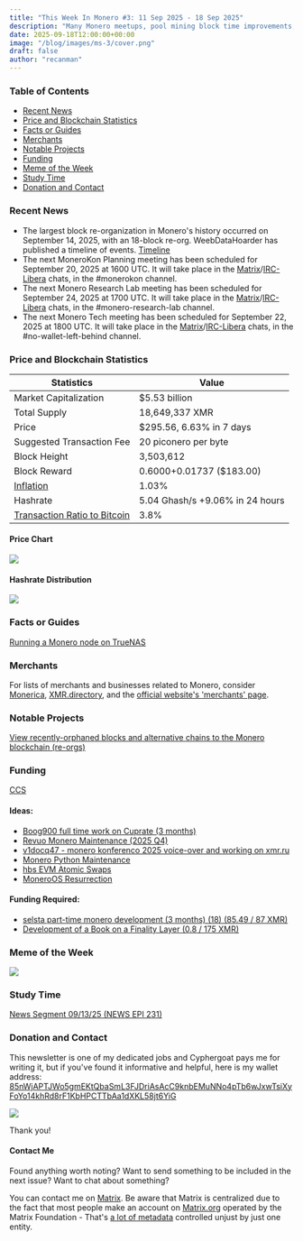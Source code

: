 ```yaml
---
title: "This Week In Monero #3: 11 Sep 2025 - 18 Sep 2025"
description: "Many Monero meetups, pool mining block time improvements, and more."
date: 2025-09-18T12:00:00+00:00
image: "/blog/images/ms-3/cover.png"
draft: false
author: "recanman"
---
```


### Table of Contents

- [Recent News](#recent-news)
- [Price and Blockchain Statistics](#price-and-blockchain-statistics)
- [Facts or Guides](#facts-or-guides)
- [Merchants](#merchants)
- [Notable Projects](#notable-projects)
- [Funding](#funding)
- [Meme of the Week](#meme-of-the-week)
- [Study Time](#study-time)
- [Donation and Contact](#donation-and-contact)

### Recent News
- The largest block re-organization in Monero's history occurred on September 14, 2025, with an 18-block re-org. WeebDataHoarder has published a timeline of events. [Timeline](https://github.com/WeebDataHoarder/Monero-Timeline-Sep14)
- The next MoneroKon Planning meeting has been scheduled for September 20, 2025 at 1600 UTC. It will take place in the [Matrix](https://matrix.to/#/#monerokon:matrix.org)/[IRC-Libera](irc://irc.libera.chat/#monerokon) chats, in the #monerokon channel.
- The next Monero Research Lab meeting has been scheduled for September 24, 2025 at 1700 UTC. It will take place in the [Matrix](https://matrix.to/#/#monero-research-lab:monero.social)/[IRC-Libera](irc://irc.libera.chat/#monero-research-lab) chats, in the #monero-research-lab channel.
- The next Monero Tech meeting has been scheduled for September 22, 2025 at 1800 UTC. It will take place in the [Matrix](https://matrix.to/#/#no-wallet-left-behind:monero.social)/[IRC-Libera](irc://irc.libera.chat/#no-wallet-left-behind) chats, in the #no-wallet-left-behind channel.

### Price and Blockchain Statistics
| Statistics | Value |
|-----------|-------|
| Market Capitalization | $5.53 billion |
| Total Supply | 18,649,337 XMR |
| Price | $295.56, 6.63% in 7 days |
| Suggested Transaction Fee | 20 piconero per byte |
| Block Height | 3,503,612 |
| Block Reward | 0.6000+0.01737 ($183.00) |
| [Inflation](https://moneroj.net/inflation) | 1.03% |
| Hashrate | 5.04 Ghash/s +9.06% in 24 hours |
| [Transaction Ratio to Bitcoin](https://moneroj.net/percentage) | 3.8% |

#### Price Chart
![](/blog/images/ms-3/chart.png)

#### Hashrate Distribution
![](/blog/images/ms-3/hash.png)

### Facts or Guides
[Running a Monero node on TrueNAS](https://discuss.privacyguides.net/t/28241)

### Merchants
For lists of merchants and businesses related to Monero, consider [Monerica](https://monerica.com/), [XMR.directory](https://xmr.directory/), and the [official website's 'merchants' page](https://getmonero.org/community/merchants/).

### Notable Projects
[View recently-orphaned blocks and alternative chains to the Monero blockchain (re-orgs)](https://moneroconsensus.info)

### Funding
[CCS](https://ccs.getmonero.org/)

#### Ideas:
- [Boog900 full time work on Cuprate (3 months)](https://repo.getmonero.org/monero-project/ccs-proposals/-/merge_requests/611)
- [Revuo Monero Maintenance (2025 Q4)](https://repo.getmonero.org/monero-project/ccs-proposals/-/merge_requests/610)
- [v1docq47 - monero konferenco 2025 voice-over and working on xmr.ru](https://repo.getmonero.org/monero-project/ccs-proposals/-/merge_requests/607)
- [Monero Python Maintenance](https://repo.getmonero.org/monero-project/ccs-proposals/-/merge_requests/598)
- [hbs EVM Atomic Swaps](https://repo.getmonero.org/monero-project/ccs-proposals/-/merge_requests/597)
- [MoneroOS Resurrection](https://repo.getmonero.org/monero-project/ccs-proposals/-/merge_requests/596)

#### Funding Required:
- [selsta part-time monero development (3 months) (18) (85.49 / 87 XMR)](https://ccs.getmonero.org/proposals/selsta-18p.html)
- [Development of a Book on a Finality Layer (0.8 / 175 XMR)](https://ccs.getmonero.org/proposals/kayabaNerve-finality-layer-book.html)

### Meme of the Week
![](/blog/images/ms-3/meme.png)

### Study Time
[News Segment 09/13/25 (NEWS EPI 231)](https://redirect.invidious.io/watch?v=zD9GejUfT2M)

### Donation and Contact
This newsletter is one of my dedicated jobs and Cyphergoat pays me for writing it, but if you've found it informative and helpful, here is my wallet address:
[85nWjAPTJWo5gmEKtQbaSmL3FJDriAsAcC9knbEMuNNo4pTb6wJxwTsiXyFoYo14khRd8rF1KbHPCTTbAa1dXKL58jt6YiG](monero:85nWjAPTJWo5gmEKtQbaSmL3FJDriAsAcC9knbEMuNNo4pTb6wJxwTsiXyFoYo14khRd8rF1KbHPCTTbAa1dXKL58jt6YiG?recipient_name=lmd)

![](/blog/images/qr.png)

Thank you!

#### Contact Me
Found anything worth noting? Want to send something to be included in the next issue? Want to chat about something?

You can contact me on [Matrix](https://matrix.to/#/@recanman:kernal.eu). Be aware that Matrix is centralized due to the fact that most people make an account on [Matrix.org](https://matrix.org/) operated by the Matrix Foundation - That's [a lot of metadata](https://yewtu.be/watch?v=PxwEwwlDM8Q&t=28) controlled unjust by just one entity.